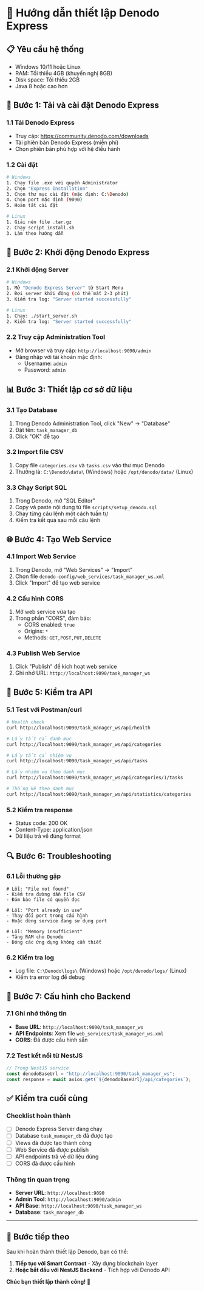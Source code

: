 # 🚀 Hướng dẫn thiết lập Denodo Express

## 📋 Yêu cầu hệ thống

- Windows 10/11 hoặc Linux
- RAM: Tối thiểu 4GB (khuyến nghị 8GB)
- Disk space: Tối thiểu 2GB
- Java 8 hoặc cao hơn

## 🔧 Bước 1: Tải và cài đặt Denodo Express

### 1.1 Tải Denodo Express

- Truy cập: https://community.denodo.com/downloads
- Tải phiên bản Denodo Express (miễn phí)
- Chọn phiên bản phù hợp với hệ điều hành

### 1.2 Cài đặt

```bash
# Windows
1. Chạy file .exe với quyền Administrator
2. Chọn "Express Installation"
3. Chọn thư mục cài đặt (mặc định: C:\Denodo)
4. Chọn port mặc định (9090)
5. Hoàn tất cài đặt

# Linux
1. Giải nén file .tar.gz
2. Chạy script install.sh
3. Làm theo hướng dẫn
```

## 🚀 Bước 2: Khởi động Denodo Express

### 2.1 Khởi động Server

```bash
# Windows
1. Mở "Denodo Express Server" từ Start Menu
2. Đợi server khởi động (có thể mất 2-3 phút)
3. Kiểm tra log: "Server started successfully"

# Linux
1. Chạy: ./start_server.sh
2. Kiểm tra log: "Server started successfully"
```

### 2.2 Truy cập Administration Tool

- Mở browser và truy cập: `http://localhost:9090/admin`
- Đăng nhập với tài khoản mặc định:
  - Username: `admin`
  - Password: `admin`

## 📊 Bước 3: Thiết lập cơ sở dữ liệu

### 3.1 Tạo Database

1. Trong Denodo Administration Tool, click "New" → "Database"
2. Đặt tên: `task_manager_db`
3. Click "OK" để tạo

### 3.2 Import file CSV

1. Copy file `categories.csv` và `tasks.csv` vào thư mục Denodo
2. Thường là: `C:\Denodo\data\` (Windows) hoặc `/opt/denodo/data/` (Linux)

### 3.3 Chạy Script SQL

1. Trong Denodo, mở "SQL Editor"
2. Copy và paste nội dung từ file `scripts/setup_denodo.sql`
3. Chạy từng câu lệnh một cách tuần tự
4. Kiểm tra kết quả sau mỗi câu lệnh

## 🌐 Bước 4: Tạo Web Service

### 4.1 Import Web Service

1. Trong Denodo, mở "Web Services" → "Import"
2. Chọn file `denodo-config/web_services/task_manager_ws.xml`
3. Click "Import" để tạo web service

### 4.2 Cấu hình CORS

1. Mở web service vừa tạo
2. Trong phần "CORS", đảm bảo:
   - CORS enabled: `true`
   - Origins: `*`
   - Methods: `GET,POST,PUT,DELETE`

### 4.3 Publish Web Service

1. Click "Publish" để kích hoạt web service
2. Ghi nhớ URL: `http://localhost:9090/task_manager_ws`

## 🧪 Bước 5: Kiểm tra API

### 5.1 Test với Postman/curl

```bash
# Health check
curl http://localhost:9090/task_manager_ws/api/health

# Lấy tất cả danh mục
curl http://localhost:9090/task_manager_ws/api/categories

# Lấy tất cả nhiệm vụ
curl http://localhost:9090/task_manager_ws/api/tasks

# Lấy nhiệm vụ theo danh mục
curl http://localhost:9090/task_manager_ws/api/categories/1/tasks

# Thống kê theo danh mục
curl http://localhost:9090/task_manager_ws/api/statistics/categories
```

### 5.2 Kiểm tra response

- Status code: 200 OK
- Content-Type: application/json
- Dữ liệu trả về đúng format

## 🔍 Bước 6: Troubleshooting

### 6.1 Lỗi thường gặp

```
# Lỗi: "File not found"
- Kiểm tra đường dẫn file CSV
- Đảm bảo file có quyền đọc

# Lỗi: "Port already in use"
- Thay đổi port trong cấu hình
- Hoặc dừng service đang sử dụng port

# Lỗi: "Memory insufficient"
- Tăng RAM cho Denodo
- Đóng các ứng dụng không cần thiết
```

### 6.2 Kiểm tra log

- Log file: `C:\Denodo\logs\` (Windows) hoặc `/opt/denodo/logs/` (Linux)
- Kiểm tra error log để debug

## 📝 Bước 7: Cấu hình cho Backend

### 7.1 Ghi nhớ thông tin

- **Base URL**: `http://localhost:9090/task_manager_ws`
- **API Endpoints**: Xem file `web_services/task_manager_ws.xml`
- **CORS**: Đã được cấu hình sẵn

### 7.2 Test kết nối từ NestJS

```typescript
// Trong NestJS service
const denodoBaseUrl = "http://localhost:9090/task_manager_ws";
const response = await axios.get(`${denodoBaseUrl}/api/categories`);
```

## ✅ Kiểm tra cuối cùng

### Checklist hoàn thành

- [ ] Denodo Express Server đang chạy
- [ ] Database `task_manager_db` đã được tạo
- [ ] Views đã được tạo thành công
- [ ] Web Service đã được publish
- [ ] API endpoints trả về dữ liệu đúng
- [ ] CORS đã được cấu hình

### Thông tin quan trọng

- **Server URL**: `http://localhost:9090`
- **Admin Tool**: `http://localhost:9090/admin`
- **API Base**: `http://localhost:9090/task_manager_ws`
- **Database**: `task_manager_db`

---

## 🎯 Bước tiếp theo

Sau khi hoàn thành thiết lập Denodo, bạn có thể:

1. **Tiếp tục với Smart Contract** - Xây dựng blockchain layer
2. **Hoặc bắt đầu với NestJS Backend** - Tích hợp với Denodo API

**Chúc bạn thiết lập thành công! 🚀**
